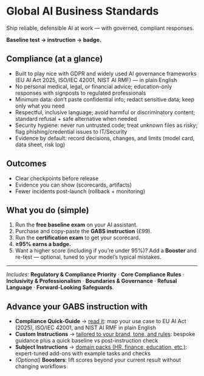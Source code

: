 # Global AI Business Standards

Ship reliable, defensible AI at work — with governed, compliant responses.

**Baseline test → instruction → badge.**

## Compliance (at a glance)
- Built to play nice with GDPR and widely used AI governance frameworks (EU AI Act 2025, ISO/IEC 42001, NIST AI RMF) — in plain English
- No personal medical, legal, or financial advice; education-only responses with signposts to regulated professionals
- Minimum data: don’t paste confidential info; redact sensitive data; keep only what you need
- Respectful, inclusive language; avoid harmful or discriminatory content; standard refusal + safe alternative when needed
- Security hygiene: never run untrusted code; treat unknown files as risky; flag phishing/credential issues to IT/Security
- Evidence by default: record decisions, changes, and limits (model card, data sheet, risk log)


## Outcomes
- Clear checkpoints before release
- Evidence you can show (scorecards, artifacts)
- Fewer incidents post-launch (rollback + monitoring)

## What you do (simple)
1. Run the **free baseline exam** on your AI assistant.
2. Purchase and copy-paste the **GABS instruction** (£99).
3. Run the **certification exam** to get your scorecard.
4. **≥95% earns a badge.**
5. Want a higher score (including if you’re under 95%)? Add a **Booster** and re-test — optional, tuned to your model’s typical mistakes.

---

*Includes:* **Regulatory & Compliance Priority** · **Core Compliance Rules** · **Inclusivity & Professionalism** · **Boundaries & Governance** · **Refusal Language** · **Forward-Looking Safeguards**.


## Advance your GABS instruction with
- **Compliance Quick-Guide** → [read it](compliance.md): map your use case to EU AI Act (2025), ISO/IEC 42001, and NIST AI RMF in plain English
- **Custom Instructions** → [tailored to your brand, tone, and rules](custom-instructions.md): bespoke guidance plus a quick baseline vs post-instruction check
- **Subject Instructions** → [domain packs (HR, finance, education, etc.)](subject-instructions.md): expert-tuned add-ons with example tasks and checks
- *(Optional)* **Boosters**: lift scores beyond your current result without changing workflows




